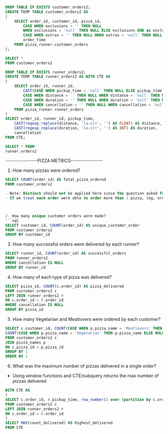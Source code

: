 ```sql 
DROP TABLE IF EXISTS customer_orders2;
CREATE TEMP TABLE customer_orders2 AS 
(
    SELECT order_id, customer_id, pizza_id,
        CASE WHEN exclusions = '' THEN NULL 
		WHEN exclusions = 'null' THEN NULL ELSE exclusions END as exclusions,
        CASE WHEN extras = '' THEN NULL WHEN extras = 'null' THEN NULL ELSE extras END as extras,
        order_time
    FROM pizza_runner.customer_orders
);

SELECT * 
FROM customer_orders2

DROP TABLE IF EXISTS runner_orders2;
CREATE TEMP TABLE runner_orders2 AS WITH CTE AS 
(
    SELECT order_id, runner_id,
        CAST(CASE WHEN pickup_time = 'null' THEN NULL ELSE pickup_time END AS timestamp) AS pickup_time,
        CASE WHEN distance = '' THEN NULL WHEN distance = 'null' THEN NULL ELSE distance END as distance,
        CASE WHEN duration = '' THEN NULL WHEN duration = 'null' THEN NULL ELSE duration END as duration,
        CASE WHEN cancellation = '' THEN NULL WHEN cancellation = 'null' THEN NULL ELSE cancellation END as cancellation
    FROM pizza_runner.runner_orders
)
SELECT order_id, runner_id, pickup_time,
    CAST(regexp_replace(distance, '[a-z]+', '') AS FLOAT) AS distance,
    CAST(regexp_replace(duration, '[a-z]+', '') AS INT) AS duration,
    cancellation
FROM CTE;

SELECT * FROM 
runner_orders2
```

----------------PIZZA METRICS---------------- 
 1. How many pizzas were ordered?
 ```sql 
 SELECT COUNT(order_id) AS Total_pizza_ordered 
 FROM customer_orders2
 
 - Note: Distinct should not be applied here since the question asked for how many pizzas were ordered. 
 - If we treat each order were able to order more than 1 pizza, (eg, order_id 3 has 2 (pizza_id: 1 & pizza_id: 2) pizzas ordered )
 
 
 
 2. How many unique customer orders were made?
 ```sql
 SELECT customer_id, COUNT(order_id) AS unique_customer_order
 FROM customer_orders2
 GROUP BY customer_id
 ```
 
 
 3. How many successful orders were delivered by each runner?
 ```sql
 SELECT runner_id, COUNT(order_id) AS successful_orders
 FROM runner_orders2
 WHERE cancellation IS NULL 
 GROUP BY runner_id
 ```
 
 4. How many of each type of pizza was delivered?
 ```sql
 SELECT pizza_id, COUNT(c.order_id) AS pizza_delivered
 FROM customer_orders2 c
 LEFT JOIN runner_orders2 r
 ON c.order_id = r.order_id
 WHERE cancellation IS NULL
 GROUP BY pizza_id
 ```
 5. How many Vegetarian and Meatlovers were ordered by each customer?
 ```sql
 SELECT c.customer_id, COUNT(CASE WHEN p.pizza_name = 'Meatlovers' THEN p.pizza_name ELSE NULL END) AS Meatlovers_count,
 COUNT(CASE WHEN p.pizza_name = 'Vegetarian' THEN p.pizza_name ELSE NULL END) AS vegetarian_count
 FROM customer_orders2 c 
 JOIN pizza_names p 
 ON c.pizza_id = p.pizza_id
 GROUP BY 1
 ORDER BY 1
```

6. What was the maximum number of pizzas delivered in a single order?

- Using window functions and CTE/subquery returns the max number of pizzas delivered  
```sql
WITH CTE AS 
(
SELECT c.order_id, r.pickup_time, row_number() over (partition by c.order_id) AS Count_delivered  
FROM customer_orders2 c 
LEFT JOIN runner_orders2 r
ON c.order_id = r.order_id 
) 
SELECT MAX(count_delivered) AS highest_delivered
FROM CTE 
```

